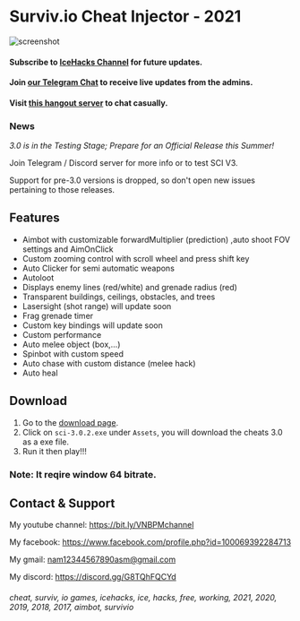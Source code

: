 # Surviv.io Cheat Injector - 2021
![screenshot](https://media.discordapp.net/attachments/822567307410014261/835204258899034193/photo_2021-04-11_22-13-43.jpg)
#### Subscribe to [IceHacks Channel](https://www.youtube.com/c/IceHacks?sub_confirmation=1) for future updates.
#### Join [our Telegram Chat](https://t.me/ice_updates) to receive live updates from the admins.
#### Visit [this hangout server](https://discord.gg/MCtzrWW7BA) to chat casually.

### News
*3.0 is in the Testing Stage; Prepare for an Official Release this Summer!*

Join Telegram / Discord server for more info or to test SCI V3.

Support for pre-3.0 versions is dropped, so don't open new issues pertaining to those releases.

## Features
* Aimbot with customizable forwardMultiplier (prediction) ,auto shoot FOV settings and AimOnClick
* Custom zooming control with scroll wheel and press shift key
* Auto Clicker for semi automatic weapons
* Autoloot
* Displays enemy lines (red/white) and grenade radius (red)
* Transparent buildings, ceilings, obstacles, and trees
* Lasersight (shot range) will update soon
* Frag grenade timer
* Custom key bindings will update soon
* Custom performance
* Auto melee object (box,...)
* Spinbot with custom speed
* Auto chase with custom distance (melee hack)
* Auto heal

## Download
1. Go to the [download page](https://github.com/iBLiSSIN/SurvivCheatInjector/releases/latest).
2. Click on `sci-3.0.2.exe` under `Assets`, you will download the cheats 3.0 as a exe file.
3. Run it then play!!!

### Note: It reqire window 64 bitrate.
## Contact & Support
My youtube channel: https://bit.ly/VNBPMchannel

My facebook: https://www.facebook.com/profile.php?id=100069392284713

My gmail: nam12344567890asm@gmail.com

My discord: https://discord.gg/G8TQhFQCYd

###### cheat, surviv, io games, icehacks, ice, hacks, free, working, 2021, 2020, 2019, 2018, 2017, aimbot, survivio
